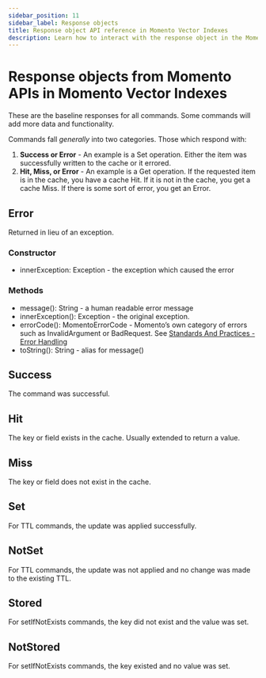 ```yaml
---
sidebar_position: 11
sidebar_label: Response objects
title: Response object API reference in Momento Vector Indexes
description: Learn how to interact with the response object in the Momento API for Vector Indexes.
---
```


# Response objects from Momento APIs in Momento Vector Indexes

These are the baseline responses for all commands. Some commands will add more data and functionality.

Commands fall *generally* into two categories. Those which respond with: 
1. **Success or Error** - An example is a Set operation. Either the item was successfully written to the cache or it errored.
2. **Hit, Miss, or Error** - An example is a Get operation. If the requested item is in the cache, you have a cache Hit. If it is not in the cache, you get a cache Miss. If there is some sort of error, you get an Error.

## Error

Returned in lieu of an exception.

### Constructor

- innerException: Exception - the exception which caused the error

### Methods

- message(): String - a human readable error message
- innerException(): Exception - the original exception.
- errorCode(): MomentoErrorCode - Momento’s own category of errors such as InvalidArgument or BadRequest. See [Standards And Practices - Error Handling](https://github.com/momentohq/standards-and-practices/blob/main/docs/client-specifications/error-handling.md)
- toString(): String - alias for message()

## Success

The command was successful.

## Hit

The key or field exists in the cache. Usually extended to return a value.

## Miss

The key or field does not exist in the cache.

## Set

For TTL commands, the update was applied successfully.

## NotSet

For TTL commands, the update was not applied and no change was made to the existing TTL.

## Stored

For setIfNotExists commands, the key did not exist and the value was set.

## NotStored

For setIfNotExists commands, the key existed and no value was set.
